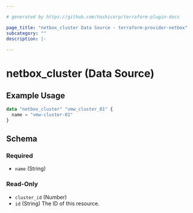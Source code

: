 ```yaml
---

# generated by https://github.com/hashicorp/terraform-plugin-docs

page_title: "netbox_cluster Data Source - terraform-provider-netbox"
subcategory: ""
description: |-
  
---
```


# netbox_cluster (Data Source)

## Example Usage

```terraform
data "netbox_cluster" "vmw_cluster_01" {
  name = "vmw-cluster-01"
}
```

<!-- schema generated by tfplugindocs -->

## Schema

### Required

- `name` (String)

### Read-Only

- `cluster_id` (Number)
- `id` (String) The ID of this resource.


